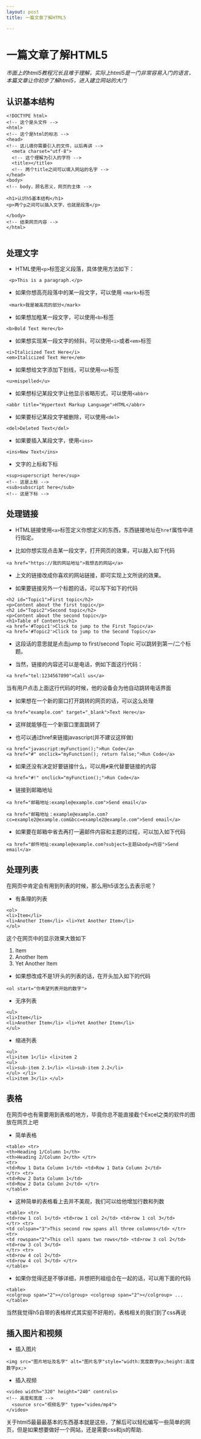```yaml
---
layout: post
title: 一篇文章了解HTML5

---
```




# 一篇文章了解HTML5

*市面上的html5教程冗长且难于理解，实际上html5是一门非常容易入门的语言，本篇文章让你初步了解html5，进入建立网站的大门*

## 认识基本结构

```
<!DOCTYPE html>
<!-- 这个是头文件 -->
<html>          
<!-- 这个是html的标志 -->
<head>          
<!-- 这儿填你需要引入的文件，以后再讲 -->
  <meta charset="utf-8">
  <!-- 这个理解为引入的字符 -->
  <title></title>
  <!-- 两个title之间可以填入网站的名字 -->
</head>
<body>          
<!-- body，顾名思义，网页的主体 -->

<h1>认识h5基本结构</h1>
<p>两个p之间可以插入文字，也就是段落</p>

</body>
<!-- 结束网页内容 -->
</html>


```

## 处理文字


- HTML使用`<p>`标签定义段落，具体使用方法如下：
```
 <p>This is a paragraph.</p>
```
- 如果你想高亮段落中的某一段文字，可以使用  `<mark>`标签
```
 <mark>我是被高亮的部分</mark>
```
- 如果想加粗某一段文字，可以使用`<b>`标签
```
<b>Bold Text Here</b>
```
- 如果想实现某一段文字的倾斜，可以使用`<i>`或者`<em>`标签
```
<i>Italicized Text Here</i>
<em>Italicized Text Here</em>
```
- 如果想给文字添加下划线，可以使用`<u>`标签
```
<u>mispelled</u>
```
- 如果想标记某段文字让他显示省略形式，可以使用`<abbr>`
```
<abbr title="Hypertext Markup Language">HTML</abbr>
```
- 如果要标记某段文字被删除，可以使用`<del>`
```
<del>Deleted Text</del>
```

- 如果要插入某段文字，使用`<ins>`
```
<ins>New Text</ins>
```
- 文字的上标和下标

```
<sup>superscript here</sup>
<!-- 这是上标 -->
<sub>subscript here</sub>
<!-- 这是下标 -->
```

## 处理链接

- HTML链接使用`<a>`标签定义你想定义的东西，东西链接地址在`href`属性中进行指定。


- 比如你想实现点击某一段文字，打开网页的效果，可以敲入如下代码
```
<a href="https://我的网站地址">我想去的网站</a>
```
- 上文的链接改成你喜欢的网站链接，即可实现上文所说的效果。

- 如果要链接另外一个标题的话，可以写下如下的代码
```
<h2 id="Topic1">First topic</h2>
<p>Content about the first topic</p>
<h2 id="Topic2">Second topic</h2>
<p>Content about the second topic</p>
<h1>Table of Contents</h1>
<a href='#Topic1'>Click to jump to the First Topic</a>
<a href='#Topic2'>Click to jump to the Second Topic</a>
```
- 这段话的意思就是点击jump to first/second Topic 可以跳转到第一/二个标题。

- 当然，链接的内容还可以是电话，例如下面这行代码：
```
<a href="tel:1234567890">Call us</a>
```
  当有用户点击上面这行代码的时候，他的设备会为他自动跳转电话界面

- 如果想在一个新的窗口打开跳转的网页的话，可以这么处理

```
<a href="example.com" target="_blank">Text Here</a>

```

- 这样就能够在一个新窗口里面跳转了

- 也可以通过href来链接javascript(并不建议这样做)
```
<a href="javascript:myFunction();">Run Code</a>
<a href="#" onclick="myFunction(); return false;">Run Code</a>

```
- 如果还没有决定好要链接什么，可以用`#`来代替要链接的内容
```
<a href="#!" onclick="myFunction();">Run Code</a>
```

- 链接到邮箱地址
```
<a href="邮箱地址:example@example.com">Send email</a>

<a href="邮箱地址：example@example.com?cc=example2@example.com&bcc=example2@example.com">Send email</a>
```
- 如果要在邮箱中省去再打一遍邮件内容和主题的过程，可以加入如下代码
```
<a href="邮件地址:example@example.com?subject=主题&body=内容">Send email</a>
```

## 处理列表

在网页中肯定会有用到列表的时候，那么用h5该怎么去表示呢？

- 有条理的列表
```
<ol>
<li>Item</li>
<li>Another Item</li> <li>Yet Another Item</li>
</ol>
```
 这个在网页中的显示效果大致如下
 1. Item
 2. Another Item
 3. Yet Another Item

- 如果想改成不是1开头的列表的话，在开头加入如下的代码
```
<ol start="你希望列表开始的数字">

```
- 无序列表
```
<ul>
<li>Item</li>
<li>Another Item</li> <li>Yet Another Item</li>
</ul>

```
- 缩进列表

```
<ul>
<li>item 1</li> <li>item 2
<ul>
<li>sub-item 2.1</li> <li>sub-item 2.2</li>
</ul> </li>
<li>item 3</li> </ul>
```
## 表格

在网页中也有需要用到表格的地方，毕竟你总不能直接截个Excel之类的软件的图放在网页上吧

- 简单表格
```
<table> <tr>
<th>Heading 1/Column 1</th>
<th>Heading 2/Column 2</th> </tr>
<tr>
<td>Row 1 Data Column 1</td> <td>Row 1 Data Column 2</td>
</tr> <tr>
<td>Row 2 Data Column 1</td>
<td>Row 2 Data Column 2</td> </tr>
</table>
```

- 这种简单的表格看上去并不美观，我们可以给他增加行数和列数
```
<table> <tr>
<td>row 1 col 1</td> <td>row 1 col 2</td> <td>row 1 col 3</td>
</tr> <tr>
<td colspan="3">This second row spans all three columns</td> </tr>
<tr>
<td rowspan="2">This cell spans two rows</td> <td>row 3 col 2</td>
<td>row 3 col 3</td>
</tr> <tr>
<td>row 4 col 2</td>
<td>row 4 col 3</td> </tr>
</table>
```
- 如果你觉得还是不够详细，并想把列祖组合在一起的话，可以用下面的代码
```
<table>
<colgroup span="2"></colgroup> <colgroup span="2"></colgroup> ...
</table>
```

当然我觉得h5自带的表格样式其实挺不好用的，表格相关的我们到了css再说

## 插入图片和视频

- 插入图片

```
<img src="图片地址及名字" alt="图片名字"style="width:宽度数字px;height:高度数字px;>

```
- 插入视频

```
<video width="320" height="240" controls>
<!-- 高度和宽度 -->
  <source src="视频名字" type="video/mp4">
</video>

```

关于html5最最最基本的东西基本就是这些，了解后可以轻松编写一些简单的网页，但是如果想要做好一个网站，还是需要css和js的帮助.
